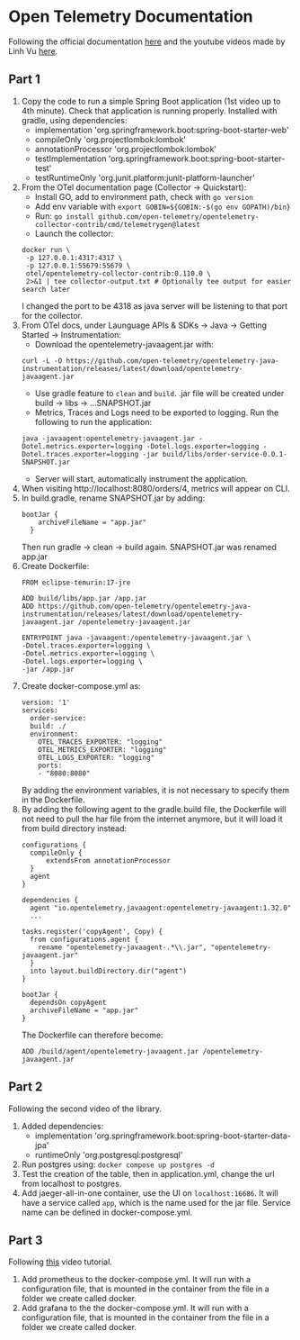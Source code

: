 # Open Telemetry Documentation

Following the official documentation [here](https://opentelemetry.io/docs/collector/quick-start/#:~:text=Launch%20the%20Collector%3A%20docker%20run%20%20-p%20127.0.0.1%3A4317%3A4317,%23%20Optionally%20tee%20output%20for%20easier%20search%20later) and the youtube videos made by
Linh Vu [here](https://www.youtube.com/watch?v=H9bAMRmaaxk&list=LL&index=1&t=390s).

## Part 1

1. Copy the code to run a simple Spring Boot application (1st video up to 4th minute). Check that application is running properly. Installed with gradle, using dependencies:
   - implementation 'org.springframework.boot:spring-boot-starter-web'
   - compileOnly 'org.projectlombok:lombok'
   - annotationProcessor 'org.projectlombok:lombok'
   - testImplementation 'org.springframework.boot:spring-boot-starter-test'
   - testRuntimeOnly 'org.junit.platform:junit-platform-launcher'
2. From the OTel documentation page (Collector -> Quickstart):
    - Install GO, add to environment path, check with `go version`
    - Add env variable with `export GOBIN=${GOBIN:-$(go env GOPATH)/bin}`
    - Run: `go install github.com/open-telemetry/opentelemetry-collector-contrib/cmd/telemetrygen@latest`
    - Launch the collector: 
   ```
   docker run \
    -p 127.0.0.1:4317:4317 \
    -p 127.0.0.1:55679:55679 \
    otel/opentelemetry-collector-contrib:0.110.0 \
    2>&1 | tee collector-output.txt # Optionally tee output for easier search later
    ```
   I changed the port to be 4318 as java server will be listening to that port for the collector.
3. From OTel docs, under Launguage APIs & SDKs -> Java -> Getting Started -> Instrumentation: 
    - Download the opentelemetry-javaagent.jar with: 
   ```
   curl -L -O https://github.com/open-telemetry/opentelemetry-java-instrumentation/releases/latest/download/opentelemetry-javaagent.jar
   ```
   - Use gradle feature to `clean` and `build`. .jar file will be created under build -> libs -> ...SNAPSHOT.jar
   - Metrics, Traces and Logs need to be exported to logging. Run the following to run the application:
   ```
   java -javaagent:opentelemetry-javaagent.jar -Dotel.metrics.exporter=logging -Dotel.logs.exporter=logging -Dotel.traces.exporter=logging -jar build/libs/order-service-0.0.1-SNAPSHOT.jar
    ```
   - Server will start, automatically instrument the application.
4. When visiting http://localhost:8080/orders/4, metrics will appear on CLI.
5. In build.gradle, rename SNAPSHOT.jar by adding:
   ```
   bootJar {
       archiveFileName = "app.jar"
     }
   ```
   Then run gradle -> clean -> build again. SNAPSHOT.jar was renamed app.jar
6. Create Dockerfile:
   ```
   FROM eclipse-temurin:17-jre
   
   ADD build/libs/app.jar /app.jar
   ADD https://github.com/open-telemetry/opentelemetry-java-instrumentation/releases/latest/download/opentelemetry-javaagent.jar /opentelemetry-javaagent.jar
   
   ENTRYPOINT java -javaagent:/opentelemetry-javaagent.jar \
   -Dotel.traces.exporter=logging \
   -Dotel.metrics.exporter=logging \
   -Dotel.logs.exporter=logging \
   -jar /app.jar
   ```
7. Create docker-compose.yml as:
   ```
   version: '1'
   services:
     order-service:
     build: ./
     environment:
       OTEL_TRACES_EXPORTER: "logging"
       OTEL_METRICS_EXPORTER: "logging"
       OTEL_LOGS_EXPORTER: "logging"
       ports:
       - "8080:8080"
   ```
   By adding the environment variables, it is not necessary to specify them in the Dockerfile.
8. By adding the following agent to the gradle.build file, the Dockerfile will not need to pull the har file from the internet anymore, but it will load it from build directory instead:
   ```
   configurations {
     compileOnly {
         extendsFrom annotationProcessor
     }
     agent
   } 
   ```
   ```
   dependencies {
     agent "io.opentelemetry.javaagent:opentelemetry-javaagent:1.32.0"
     ...
   ```
   ```
   tasks.register('copyAgent', Copy) {
     from configurations.agent {
       rename "opentelemetry-javaagent-.*\\.jar", "opentelemetry-javaagent.jar"
     }
     into layout.buildDirectory.dir("agent")
   }
   ```
   ```
   bootJar {
     dependsOn copyAgent 
     archiveFileName = "app.jar"
   }
   ```
   The Dockerfile can therefore become: 
   ```
   ADD /build/agent/opentelemetry-javaagent.jar /opentelemetry-javaagent.jar
   ```
   
## Part 2

Following the second video of the library.

1. Added dependencies: 
   - implementation 'org.springframework.boot:spring-boot-starter-data-jpa'
   - runtimeOnly 'org.postgresql:postgresql'
2. Run postgres using:
   ```docker compose up postgres -d```
3. Test the creation of the table, then in application.yml, change the url from localhost to postgres.
4. Add jaeger-all-in-one container, use the UI on `localhost:16686`. It will have a service called `app`, which is the name used for the jar file. Service name can be defined in docker-compose.yml.

## Part 3

Following [this](https://youtu.be/rcAYuHCpcUk?list=PLLMxXO6kMiNg6EcNCx6C6pydmgUlDDcZY) video tutorial.

1. Add prometheus to the docker-compose.yml. It will run with a configuration file, that is mounted in the container from the file in a folder we create called docker.
2. Add grafana to the the docker-compose.yml. It will run with a configuration file, that is mounted in the container from the file in a folder we create called docker.